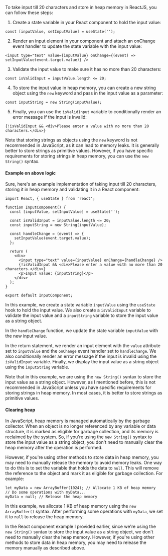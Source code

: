 To take input till 20 characters and store in heap memory in ReactJS, you can follow these steps:

1. Create a state variable in your React component to hold the input value:

```
const [inputValue, setInputValue] = useState('');
```

2. Render an input element in your component and attach an onChange event handler to update the state variable with the input value:

```
<input type="text" value={inputValue} onChange={(event) => setInputValue(event.target.value)} />
```

3. Validate the input value to make sure it has no more than 20 characters:

```
const isValidInput = inputValue.length <= 20;
```

4. To store the input value in heap memory, you can create a new string object using the `new` keyword and pass in the input value as a parameter:

```
const inputString = new String(inputValue);
```

5. Finally, you can use the `isValidInput` variable to conditionally render an error message if the input is invalid:

```
{!isValidInput && <div>Please enter a value with no more than 20 characters.</div>}
```

Note that storing strings as objects using the `new` keyword is not recommended in JavaScript, as it can lead to memory leaks. It is generally better to store strings as primitive values. However, if you have specific requirements for storing strings in heap memory, you can use the `new String()` syntax.

<h4> Example on above logic </h4>
Sure, here's an example implementation of taking input till 20 characters, storing it in heap memory and validating it in a React component:

```
import React, { useState } from 'react';

function InputComponent() {
  const [inputValue, setInputValue] = useState('');

  const isValidInput = inputValue.length <= 20;
  const inputString = new String(inputValue);

  const handleChange = (event) => {
    setInputValue(event.target.value);
  };

  return (
    <div>
      <input type="text" value={inputValue} onChange={handleChange} />
      {!isValidInput && <div>Please enter a value with no more than 20 characters.</div>}
      <p>Input value: {inputString}</p>
    </div>
  );
}

export default InputComponent;
```

In this example, we create a state variable `inputValue` using the `useState` hook to hold the input value. We also create a `isValidInput` variable to validate the input value and a `inputString` variable to store the input value as a string object.

In the `handleChange` function, we update the state variable `inputValue` with the new input value.

In the return statement, we render an input element with the `value` attribute set to `inputValue` and the `onChange` event handler set to `handleChange`. We also conditionally render an error message if the input is invalid using the `isValidInput` variable. Finally, we display the input value as a string object using the `inputString` variable.

Note that in this example, we are using the `new String()` syntax to store the input value as a string object. However, as I mentioned before, this is not recommended in JavaScript unless you have specific requirements for storing strings in heap memory. In most cases, it is better to store strings as primitive values.

<h4> 
Clearing heap
</h4>

In JavaScript, heap memory is managed automatically by the garbage collector. When an object is no longer referenced by any variable or data structure, it is marked as eligible for garbage collection, and its memory is reclaimed by the system. So, if you're using the `new String()` syntax to store the input value as a string object, you don't need to manually clear the heap memory after the operation is performed.

However, if you're using other methods to store data in heap memory, you may need to manually release the memory to avoid memory leaks. One way to do this is to set the variable that holds the data to `null`. This will remove the reference to the object and mark it as eligible for garbage collection. For example:

```
let myData = new ArrayBuffer(1024); // Allocate 1 KB of heap memory
// Do some operations with myData...
myData = null; // Release the heap memory
```

In this example, we allocate 1 KB of heap memory using the `new ArrayBuffer()` syntax. After performing some operations with `myData`, we set it to `null` to release the heap memory.

In the React component example I provided earlier, since we're using the `new String()` syntax to store the input value as a string object, we don't need to manually clear the heap memory. However, if you're using other methods to store data in heap memory, you may need to release the memory manually as described above.

